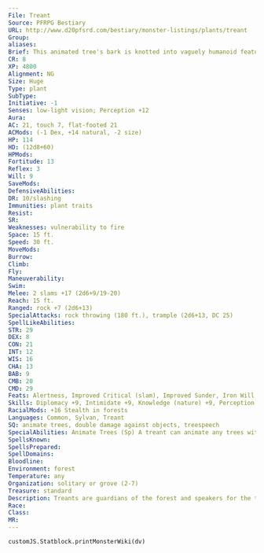 ```yaml
---
File: Treant
Source: PFRPG Bestiary
URL: http://www.d20pfsrd.com/bestiary/monster-listings/plants/treant
Group: 
aliases: 
Brief: This animated tree's bark is knotted into vaguely humanoid features, with branches for arms and roots for legs.
CR: 8
XP: 4800
Alignment: NG
Size: Huge
Type: plant
SubType: 
Initiative: -1
Senses: low-light vision; Perception +12
Aura: 
AC: 21, touch 7, flat-footed 21
ACMods: (-1 Dex, +14 natural, -2 size)
HP: 114
HD: (12d8+60)
HPMods: 
Fortitude: 13
Reflex: 3
Will: 9
SaveMods: 
DefensiveAbilities: 
DR: 10/slashing
Immunities: plant traits
Resist: 
SR: 
Weaknesses: vulnerability to fire
Space: 15 ft.
Speed: 30 ft.
MoveMods: 
Burrow: 
Climb: 
Fly: 
Maneuverability: 
Swim: 
Melee: 2 slams +17 (2d6+9/19-20)
Reach: 15 ft.
Ranged: rock +7 (2d6+13)
SpecialAttacks: rock throwing (180 ft.), trample (2d6+13, DC 25)
SpellLikeAbilities: 
STR: 29
DEX: 8
CON: 21
INT: 12
WIS: 16
CHA: 13
BAB: 9
CMB: 20
CMD: 29
Feats: Alertness, Improved Critical (slam), Improved Sunder, Iron Will, Power Attack, Weapon Focus (slam)
Skills: Diplomacy +9, Intimidate +9, Knowledge (nature) +9, Perception +12, Sense Motive +9, Stealth -9 (+7 in forests)
RacialMods: +16 Stealth in forests
Languages: Common, Sylvan, Treant
SQ: animate trees, double damage against objects, treespeech
SpecialAbilities: Animate Trees (Sp) A treant can animate any trees within 180 feet at will, controlling up to two trees at a time. It takes 1 full round for a tree to uproot itself, after which it moves at a speed of 10 feet and fights as a treant (although it has only one slam attack and lacks the treant's animation and rockthrowing abilities), gaining the treant's vulnerability to fire. If the treant that animated it terminates the animation, moves out of range, or is incapacitated, the tree immediately takes root wherever it is and returns to its normal state. Double Damage Against Objects (Ex) A treant or animated tree that makes a full attack against an object or structure deals double damage. Treespeech (Ex) A treant has the ability to converse with plants as if subject to a continual speak with plants spell, and most plants greet them with an attitude of friendly or helpful.
SpellsKnown: 
SpellsPrepared: 
SpellDomains: 
Bloodline: 
Environment: forest
Temperature: any
Organization: solitary or grove (2-7)
Treasure: standard
Description: Treants are guardians of the forest and speakers for the trees. As long-lived as the forests themselves, and seeing themselves as parents and shepherds rather than gardeners, treants are slow and methodical in most things but terrifying when forced to fight in defense of their flock. Though they rarely seek out the companionship of the short-lived races, and have an inherent distrust of change, they have been known to tolerate those who seek to learn from their long, rambling monologues, especially if the pupils express a desire to help protect the wildlands. Yet against those who would threaten the forest, especially loggers who seek to harvest wood for lumber or those who try to clearcut a section of forest in order to build a fort or establish a town, the treants' wrath is swift and devastating. They are particularly gifted at tearing down what others build-a trait that serves angry treants well. Treants are primarily solitary creatures, with a given individual sometimes responsible for an entire forest, but they occasionally come together in small groups called groves to share news and reproduce. In times of grave danger, all of the groves in a region may gather for a great months-long meeting called a moot, but such events are exceedingly rare, and millennia may go by between them. The typical treant is 30 feet tall, with a trunk 2 feet in diameter, and weighs 4,500 pounds. Treants tend to resemble the species of trees most common in their woodland territories.
Race: 
Class: 
MR: 
---
```

```dataviewjs
customJS.Statblock.printMonsterWiki(dv)
```
